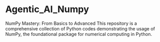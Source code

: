 # Agentic_AI_Numpy
NumPy Mastery: From Basics to Advanced  This repository is a comprehensive collection of Python codes demonstrating the usage of NumPy, the foundational package for numerical computing in Python. 
